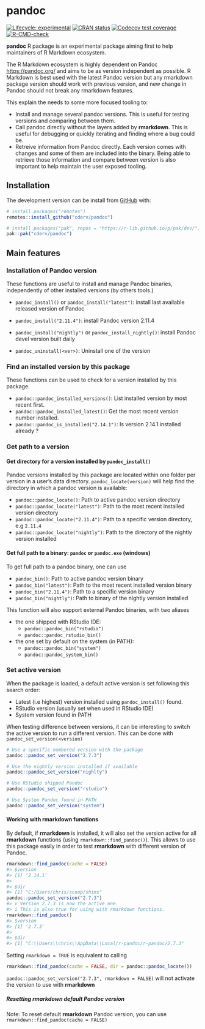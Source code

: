 
<!-- README.md is generated from README.Rmd. Please edit that file -->

# pandoc

<!-- badges: start -->

[![Lifecycle:
experimental](https://img.shields.io/badge/lifecycle-experimental-orange.svg)](https://lifecycle.r-lib.org/articles/stages.html#experimental)
[![CRAN
status](https://www.r-pkg.org/badges/version/pandoc)](https://CRAN.R-project.org/package=pandoc)
[![Codecov test
coverage](https://codecov.io/gh/cderv/pandoc/branch/main/graph/badge.svg?token=84QW1TDQPM)](https://codecov.io/gh/cderv/pandoc?branch=main)
[![R-CMD-check](https://github.com/cderv/pandoc/workflows/R-CMD-check/badge.svg)](https://github.com/cderv/pandoc/actions)
<!-- badges: end -->

**pandoc** R package is an experimental package aiming first to help
maintainers of R Markdown ecosystem.

The R Markdown ecosystem is highly dependent on Pandoc
<https://pandoc.org/> and aims to be as version independent as possible.
R Markdown is best used with the latest Pandoc version but any rmarkdown
package version should work with previous version, and new change in
Pandoc should not break any rmarkdown features.

This explain the needs to some more focused tooling to:

-   Install and manage several pandoc versions. This is useful for
    testing versions and comparing between them.
-   Call pandoc directly without the layers added by **rmarkdown**. This
    is useful for debugging or quickly iterating and finding where a bug
    could be.
-   Retreive information from Pandoc directly. Each version comes with
    changes and some of them are included into the binary. Being able to
    retrieve those information and compare between version is also
    important to help maintain the user exposed tooling.

## Installation

The development version can be install from
[GitHub](https://github.com/) with:

``` r
# install.packages("remotes")
remotes::install_github("cderv/pandoc")

# install.packages("pak", repos = "https://r-lib.github.io/p/pak/dev/")
pak::pak("cderv/pandoc")
```

## Main features

### Installation of Pandoc version

These functions are useful to install and manage Pandoc binaries,
independently of other installed versions (by others tools.)

-   `pandoc_install()` or `pandoc_install("latest")`: install last
    available released version of Pandoc

-   `pandoc_install("2.11.4")`: install Pandoc version 2.11.4

-   `pandoc_install("nightly")` or `pandoc_install_nightly()`: install
    Pandoc devel version built daily

-   `pandoc_uninstall(<ver>)`: Uninstall one of the version

### Find an installed version by this package

These functions can be used to check for a version installed by this
package.

-   `pandoc::pandoc_installed_versions()`: List installed version by
    most recent first.
-   `pandoc::pandoc_installed_latest()`: Get the most recent version
    number installed.  
-   `pandoc::pandoc_is_installed("2.14.1")`: Is version 2.14.1 installed
    already ?

### Get path to a version

#### Get directory for a version installed by `pandoc_install()`

Pandoc versions installed by this package are located within one folder
per version in a user’s data directory. `pandoc_locate(version)` will
help find the directory in which a pandoc version is available:

-   `pandoc::pandoc_locate()`: Path to active pandoc version directory
-   `pandoc::pandoc_locate("latest")`: Path to the most recent installed
    version directory
-   `pandoc::pandoc_locate("2.11.4")`: Path to a specific version
    directory, e.g `2.11.4`
-   `pandoc::pandoc_locate("nightly")`: Path to the directory of the
    nightly version installed

#### Get full path to a binary: `pandoc` or `pandoc.exe` (windows)

To get full path to a pandoc binary, one can use

-   `pandoc_bin()`: Path to active pandoc version binary
-   `pandoc_bin("latest")`: Path to the most recent installed version
    binary
-   `pandoc_bin("2.11.4")`: Path to a specific version binary
-   `pandoc_bin("nightly")`: Path to binary of the nightly version
    installed

This function will also support external Pandoc binaries, with two
aliases

-   the one shipped with RStudio IDE:
    -   `pandoc::pandoc_bin("rstudio")`
    -   `pandoc::pandoc_rstudio_bin()`
-   the one set by default on the system (in PATH):
    -   `pandoc::pandoc_bin("system")`
    -   `pandoc::pandoc_system_bin()`

### Set active version

When the package is loaded, a default active version is set following
this search order:

-   Latest (i.e highest) version installed using `pandoc_install()`
    found.
-   RStudio version (usually set when used in RStudio IDE)
-   System version found in PATH

When testing difference between versions, it can be interesting to
switch the active version to run a different version. This can be done
with `pandoc_set_version(<version)`

``` r
# Use a specific numbered version with the package
pandoc::pandoc_set_version("2.7.3")

# Use the nightly version installed if available
pandoc::pandoc_set_version("nighlty")

# Use RStudio shipped Pandoc
pandoc::pandoc_set_version("rstudio")

# Use System Pandoc found in PATH
pandoc::pandoc_set_version("system")
```

#### Working with **rmarkdown** functions

By default, if **rmarkdown** is installed, it will also set the version
active for all **rmarkdown** functions (using
`rmarkdown::find_pandoc()`). This allows to use this package easily in
order to test **rmarkdown** with different version of Pandoc.

``` r
rmarkdown::find_pandoc(cache = FALSE)
#> $version
#> [1] '2.14.1'
#> 
#> $dir
#> [1] "C:/Users/chris/scoop/shims"
pandoc::pandoc_set_version("2.7.3")
#> v Version 2.7.3 is now the active one.
#> i This is also true for using with rmarkdown functions.
rmarkdown::find_pandoc()
#> $version
#> [1] '2.7.3'
#> 
#> $dir
#> [1] "C:\\Users\\chris\\AppData\\Local/r-pandoc/r-pandoc/2.7.3"
```

Setting `rmarkdown = TRUE` is equivalent to calling

``` r
rmarkdown::find_pandoc(cache = FALSE, dir = pandoc::pandoc_locate())
```

`pandoc::pandoc_set_version("2.7.3", rmarkdown = FALSE)` will not
activate the version to use with **rmarkdown**

##### Resetting **rmarkdown** default Pandoc version

Note: To reset default **rmarkdown** Pandoc version, you can use
`rmarkdown::find_pandoc(cache = FALSE)`
